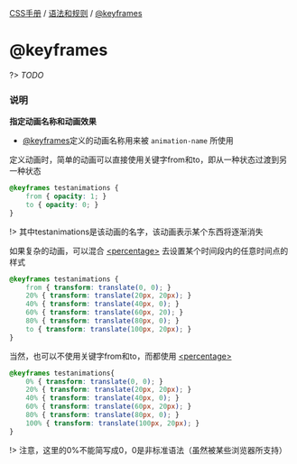 [CSS手册](/css-handbook/) / [语法和规则](/css-handbook/rules/) / [@keyframes](/css-handbook/rules/keyframes)

# @keyframes

?> _TODO_

### 说明

**指定动画名称和动画效果**

- [@keyframes](/css-handbook/rules/keyframes)定义的动画名称用来被 `animation-name` 所使用

定义动画时，简单的动画可以直接使用关键字from和to，即从一种状态过渡到另一种状态

```css
@keyframes testanimations {
	from { opacity: 1; }
	to { opacity: 0; }
}
```

!> 其中testanimations是该动画的名字，该动画表示某个东西将逐渐消失

如果复杂的动画，可以混合 [\<percentage>](/css-handbook/value-and-units/numeric?id=percentage) 去设置某个时间段内的任意时间点的样式

```css
@keyframes testanimations {
	from { transform: translate(0, 0); }
	20% { transform: translate(20px, 20px); }
	40% { transform: translate(40px, 0); }
	60% { transform: translate(60px, 20); }
	80% { transform: translate(80px, 0); }
	to { transform: translate(100px, 20px); }
}
```

当然，也可以不使用关键字from和to，而都使用 [\<percentage>](/css-handbook/value-and-units/numeric?id=percentage)


```css
@keyframes testanimations{
	0% { transform: translate(0, 0); }
	20% { transform: translate(20px, 20px); }
	40% { transform: translate(40px, 0); }
	60% { transform: translate(60px, 20px); }
	80% { transform: translate(80px, 0); }
	100% { transform: translate(100px, 20px); }
}
```

!> 注意，这里的0%不能简写成0，0是非标准语法（虽然被某些浏览器所支持）